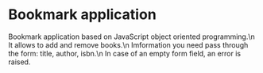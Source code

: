 # Bookmark application

Bookmark application based on JavaScript object oriented programming.\n
It allows to add and remove books.\n
Imformation you need pass through the form: title, author, isbn.\n
In case of an empty form field, an error is raised.
